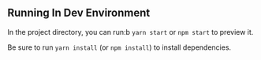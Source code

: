 ## Running In Dev Environment

In the project directory, you can run:b `yarn start` or `npm start` to preview it.

Be sure to run `yarn install` (or `npm install`) to install dependencies.
